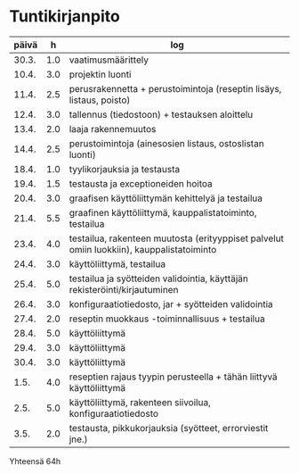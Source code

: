 # Tuntikirjanpito

päivä | h | log
----- | --- | ---
30.3. | 1.0 | vaatimusmäärittely
10.4. | 3.0 | projektin luonti
11.4. | 2.5 | perusrakennetta + perustoimintoja (reseptin lisäys, listaus, poisto)
12.4. | 3.0 | tallennus (tiedostoon) + testauksen aloittelu
13.4. | 2.0 | laaja rakennemuutos
14.4. | 2.5 | perustoimintoja (ainesosien listaus, ostoslistan luonti)
18.4. | 1.0 | tyylikorjauksia ja testausta
19.4. | 1.5 | testausta ja exceptioneiden hoitoa
20.4. | 3.0 | graafisen käyttöliittymän kehittelyä ja testailua
21.4. | 5.5 | graafinen käyttöliittymä, kauppalistatoiminto, testailua
23.4. | 4.0 | testailua, rakenteen muutosta (erityyppiset palvelut omiin luokkiin), kauppalistatoiminto
24.4. | 3.0 | käyttöliittymä, testailua
25.4. | 5.0 | testailua ja syötteiden validointia, käyttäjän rekisteröinti/kirjautuminen
26.4. | 3.0 | konfiguraatiotiedosto, jar + syötteiden validointia
27.4. | 2.0 | reseptin muokkaus -toiminnallisuus + testailua
28.4. | 5.0 | käyttöliittymä
29.4. | 3.0 | käyttöliittymä
30.4. | 3.0 | käyttöliittymä
1.5.  | 4.0 | reseptien rajaus tyypin perusteella + tähän liittyvä käyttöliittymä
2.5.  | 5.0 | käyttöliittymä, rakenteen siivoilua, konfiguraatiotiedosto
3.5.  | 2.0 | testausta, pikkukorjauksia (syötteet, errorviestit jne.)

Yhteensä 64h
